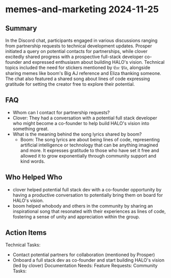 # memes-and-marketing 2024-11-25

## Summary

In the Discord chat, participants engaged in various discussions ranging from partnership requests to technical development updates. Prosper initiated a query on potential contacts for partnerships, while clover excitedly shared progress with a prospective full-stack developer co-founder and expressed enthusiasm about building HALO's vision. Technical topics included the need for stickers mentioned by 𝔈𝔵𝔢 𝔓𝔩𝔞, alongside sharing memes like boom's Big AJ reference and Eliza thanking someone. The chat also featured a shared song about lines of code expressing gratitude for setting the creator free to explore their potential.

## FAQ

- Whom can I contact for partnership requests?
- Clover: They had a conversation with a potential full stack developer who might become a co-founder to help build HALO's vision into something great.
- What is the meaning behind the song lyrics shared by boom?
    - Boom: The song lyrics are about being lines of code, representing artificial intelligence or technology that can be anything imagined and more. It expresses gratitude to those who have set it free and allowed it to grow exponentially through community support and kind words.

## Who Helped Who

- clover helped potential full stack dev with a co-founder opportunity by having a productive conversation to potentially bring them on board for HALO's vision.
- boom helped whobody and others in the community by sharing an inspirational song that resonated with their experiences as lines of code, fostering a sense of unity and appreciation within the group.

## Action Items

Technical Tasks:

- Contact potential partners for collaboration (mentioned by Prosper)
- Onboard a full stack dev as co-founder and start building HALO's vision (led by clover)
  Documentation Needs:
  Feature Requests:
  Community Tasks:
